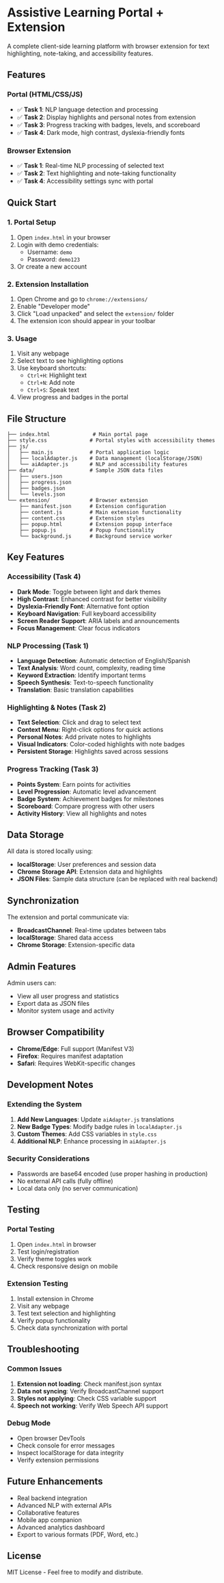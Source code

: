 # Assistive Learning Portal + Extension

A complete client-side learning platform with browser extension for text highlighting, note-taking, and accessibility features.

## Features

### Portal (HTML/CSS/JS)
- ✅ **Task 1**: NLP language detection and processing
- ✅ **Task 2**: Display highlights and personal notes from extension
- ✅ **Task 3**: Progress tracking with badges, levels, and scoreboard
- ✅ **Task 4**: Dark mode, high contrast, dyslexia-friendly fonts

### Browser Extension
- ✅ **Task 1**: Real-time NLP processing of selected text
- ✅ **Task 2**: Text highlighting and note-taking functionality
- ✅ **Task 4**: Accessibility settings sync with portal

## Quick Start

### 1. Portal Setup
1. Open `index.html` in your browser
2. Login with demo credentials:
   - Username: `demo`
   - Password: `demo123`
3. Or create a new account

### 2. Extension Installation
1. Open Chrome and go to `chrome://extensions/`
2. Enable "Developer mode"
3. Click "Load unpacked" and select the `extension/` folder
4. The extension icon should appear in your toolbar

### 3. Usage
1. Visit any webpage
2. Select text to see highlighting options
3. Use keyboard shortcuts:
   - `Ctrl+H`: Highlight text
   - `Ctrl+N`: Add note
   - `Ctrl+S`: Speak text
4. View progress and badges in the portal

## File Structure

```
├── index.html              # Main portal page
├── style.css              # Portal styles with accessibility themes
├── js/
│   ├── main.js            # Portal application logic
│   ├── localAdapter.js    # Data management (localStorage/JSON)
│   └── aiAdapter.js       # NLP and accessibility features
├── data/                  # Sample JSON data files
│   ├── users.json
│   ├── progress.json
│   ├── badges.json
│   └── levels.json
└── extension/             # Browser extension
    ├── manifest.json      # Extension configuration
    ├── content.js         # Main extension functionality
    ├── content.css        # Extension styles
    ├── popup.html         # Extension popup interface
    ├── popup.js           # Popup functionality
    └── background.js      # Background service worker
```

## Key Features

### Accessibility (Task 4)
- **Dark Mode**: Toggle between light and dark themes
- **High Contrast**: Enhanced contrast for better visibility
- **Dyslexia-Friendly Font**: Alternative font option
- **Keyboard Navigation**: Full keyboard accessibility
- **Screen Reader Support**: ARIA labels and announcements
- **Focus Management**: Clear focus indicators

### NLP Processing (Task 1)
- **Language Detection**: Automatic detection of English/Spanish
- **Text Analysis**: Word count, complexity, reading time
- **Keyword Extraction**: Identify important terms
- **Speech Synthesis**: Text-to-speech functionality
- **Translation**: Basic translation capabilities

### Highlighting & Notes (Task 2)
- **Text Selection**: Click and drag to select text
- **Context Menu**: Right-click options for quick actions
- **Personal Notes**: Add private notes to highlights
- **Visual Indicators**: Color-coded highlights with note badges
- **Persistent Storage**: Highlights saved across sessions

### Progress Tracking (Task 3)
- **Points System**: Earn points for activities
- **Level Progression**: Automatic level advancement
- **Badge System**: Achievement badges for milestones
- **Scoreboard**: Compare progress with other users
- **Activity History**: View all highlights and notes

## Data Storage

All data is stored locally using:
- **localStorage**: User preferences and session data
- **Chrome Storage API**: Extension data and highlights
- **JSON Files**: Sample data structure (can be replaced with real backend)

## Synchronization

The extension and portal communicate via:
- **BroadcastChannel**: Real-time updates between tabs
- **localStorage**: Shared data access
- **Chrome Storage**: Extension-specific data

## Admin Features

Admin users can:
- View all user progress and statistics
- Export data as JSON files
- Monitor system usage and activity

## Browser Compatibility

- **Chrome/Edge**: Full support (Manifest V3)
- **Firefox**: Requires manifest adaptation
- **Safari**: Requires WebKit-specific changes

## Development Notes

### Extending the System
1. **Add New Languages**: Update `aiAdapter.js` translations
2. **New Badge Types**: Modify badge rules in `localAdapter.js`
3. **Custom Themes**: Add CSS variables in `style.css`
4. **Additional NLP**: Enhance processing in `aiAdapter.js`

### Security Considerations
- Passwords are base64 encoded (use proper hashing in production)
- No external API calls (fully offline)
- Local data only (no server communication)

## Testing

### Portal Testing
1. Open `index.html` in browser
2. Test login/registration
3. Verify theme toggles work
4. Check responsive design on mobile

### Extension Testing
1. Install extension in Chrome
2. Visit any webpage
3. Test text selection and highlighting
4. Verify popup functionality
5. Check data synchronization with portal

## Troubleshooting

### Common Issues
1. **Extension not loading**: Check manifest.json syntax
2. **Data not syncing**: Verify BroadcastChannel support
3. **Styles not applying**: Check CSS variable support
4. **Speech not working**: Verify Web Speech API support

### Debug Mode
- Open browser DevTools
- Check console for error messages
- Inspect localStorage for data integrity
- Verify extension permissions

## Future Enhancements

- Real backend integration
- Advanced NLP with external APIs
- Collaborative features
- Mobile app companion
- Advanced analytics dashboard
- Export to various formats (PDF, Word, etc.)

## License

MIT License - Feel free to modify and distribute.